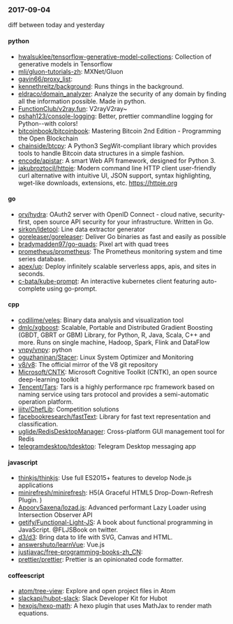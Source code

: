 ### 2017-09-04
diff between today and yesterday

#### python
* [hwalsuklee/tensorflow-generative-model-collections](https://github.com/hwalsuklee/tensorflow-generative-model-collections): Collection of generative models in Tensorflow
* [mli/gluon-tutorials-zh](https://github.com/mli/gluon-tutorials-zh): MXNet/Gluon
* [gavin66/proxy_list](https://github.com/gavin66/proxy_list): 
* [kennethreitz/background](https://github.com/kennethreitz/background): Runs things in the background.
* [eldraco/domain_analyzer](https://github.com/eldraco/domain_analyzer): Analyze the security of any domain by finding all the information possible. Made in python.
* [FunctionClub/v2ray.fun](https://github.com/FunctionClub/v2ray.fun): V2rayV2ray~
* [pshah123/console-logging](https://github.com/pshah123/console-logging): Better, prettier commandline logging for Python--with colors!
* [bitcoinbook/bitcoinbook](https://github.com/bitcoinbook/bitcoinbook): Mastering Bitcoin 2nd Edition - Programming the Open Blockchain
* [chainside/btcpy](https://github.com/chainside/btcpy): A Python3 SegWit-compliant library which provides tools to handle Bitcoin data structures in a simple fashion.
* [encode/apistar](https://github.com/encode/apistar): A smart Web API framework, designed for Python 3. 
* [jakubroztocil/httpie](https://github.com/jakubroztocil/httpie): Modern command line HTTP client  user-friendly curl alternative with intuitive UI, JSON support, syntax highlighting, wget-like downloads, extensions, etc. https://httpie.org

#### go
* [ory/hydra](https://github.com/ory/hydra): OAuth2 server with OpenID Connect - cloud native, security-first, open source API security for your infrastructure. Written in Go.
* [sirkon/ldetool](https://github.com/sirkon/ldetool): Line data extractor generator
* [goreleaser/goreleaser](https://github.com/goreleaser/goreleaser): Deliver Go binaries as fast and easily as possible
* [bradymadden97/go-quads](https://github.com/bradymadden97/go-quads): Pixel art with quad trees
* [prometheus/prometheus](https://github.com/prometheus/prometheus): The Prometheus monitoring system and time series database.
* [apex/up](https://github.com/apex/up): Deploy infinitely scalable serverless apps, apis, and sites in seconds.
* [c-bata/kube-prompt](https://github.com/c-bata/kube-prompt): An interactive kubernetes client featuring auto-complete using go-prompt.

#### cpp
* [codilime/veles](https://github.com/codilime/veles): Binary data analysis and visualization tool
* [dmlc/xgboost](https://github.com/dmlc/xgboost): Scalable, Portable and Distributed Gradient Boosting (GBDT, GBRT or GBM) Library, for Python, R, Java, Scala, C++ and more. Runs on single machine, Hadoop, Spark, Flink and DataFlow
* [vnpy/vnpy](https://github.com/vnpy/vnpy): python
* [oguzhaninan/Stacer](https://github.com/oguzhaninan/Stacer): Linux System Optimizer and Monitoring
* [v8/v8](https://github.com/v8/v8): The official mirror of the V8 git repository
* [Microsoft/CNTK](https://github.com/Microsoft/CNTK): Microsoft Cognitive Toolkit (CNTK), an open source deep-learning toolkit
* [Tencent/Tars](https://github.com/Tencent/Tars): Tars is a highly performance rpc framework based on naming service using tars protocol and provides a semi-automatic operation platform.
* [iiitv/ChefLib](https://github.com/iiitv/ChefLib): Competition solutions
* [facebookresearch/fastText](https://github.com/facebookresearch/fastText): Library for fast text representation and classification.
* [uglide/RedisDesktopManager](https://github.com/uglide/RedisDesktopManager):  Cross-platform GUI management tool for Redis
* [telegramdesktop/tdesktop](https://github.com/telegramdesktop/tdesktop): Telegram Desktop messaging app

#### javascript
* [thinkjs/thinkjs](https://github.com/thinkjs/thinkjs): Use full ES2015+ features to develop Node.js applications
* [minirefresh/minirefresh](https://github.com/minirefresh/minirefresh): H5(A Graceful HTML5 Drop-Down-Refresh Plugin. )
* [ApoorvSaxena/lozad.js](https://github.com/ApoorvSaxena/lozad.js): Advanced performant Lazy Loader using Intersection Observer API
* [getify/Functional-Light-JS](https://github.com/getify/Functional-Light-JS): A book about functional programming in JavaScript. @FLJSBook on twitter.
* [d3/d3](https://github.com/d3/d3): Bring data to life with SVG, Canvas and HTML. 
* [answershuto/learnVue](https://github.com/answershuto/learnVue): Vue.js
* [justjavac/free-programming-books-zh_CN](https://github.com/justjavac/free-programming-books-zh_CN):  
* [prettier/prettier](https://github.com/prettier/prettier): Prettier is an opinionated code formatter.

#### coffeescript
* [atom/tree-view](https://github.com/atom/tree-view): Explore and open project files in Atom
* [slackapi/hubot-slack](https://github.com/slackapi/hubot-slack): Slack Developer Kit for Hubot
* [hexojs/hexo-math](https://github.com/hexojs/hexo-math): A hexo plugin that uses MathJax to render math equations.
